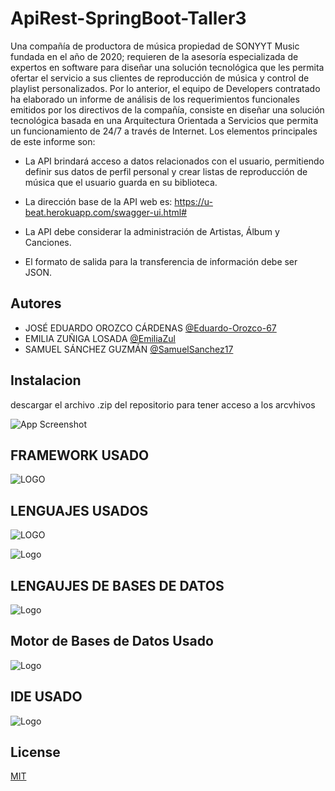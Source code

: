 # ApiRest-SpringBoot-Taller3
Una compañía de productora de música propiedad de SONYYT Music fundada en el
año de 2020; requieren de la asesoría especializada de expertos en software para diseñar una
solución tecnológica que les permita ofertar el servicio a sus clientes de reproducción de
música y control de playlist personalizados.
Por lo anterior, el equipo de Developers contratado ha elaborado un informe de
análisis de los requerimientos funcionales emitidos por los directivos de la compañía,
consiste en diseñar una solución tecnológica basada en una Arquitectura Orientada a
Servicios que permita un funcionamiento de 24/7 a través de Internet. Los elementos
principales de este informe son:

* La API brindará acceso a datos relacionados con el usuario, permitiendo
definir sus datos de perfil personal y crear listas de reproducción de música
que el usuario guarda en su biblioteca.

* La dirección base de la API web es: https://u-beat.herokuapp.com/swagger-ui.html#

* La API debe considerar la administración de Artistas, Álbum y Canciones.

* El formato de salida para la transferencia de información debe ser JSON.

## Autores

- JOSÉ EDUARDO OROZCO CÁRDENAS [@Eduardo-Orozco-67](https://github.com/Eduardo-Orozco-67)
- EMILIA ZUÑIGA LOSADA [@EmiliaZul](https://github.com/EmiliaZul)
- SAMUEL SÁNCHEZ GUZMÁN [@SamuelSanchez17](https://github.com/SamuelSanchez17)

## Instalacion

descargar el archivo .zip del repositorio para tener acceso a los arcvhivos

![App Screenshot](https://br.atsit.in/es/wp-content/uploads/2021/06/como-descargar-archivos-y-ver-codigo-desde-github-9.png)

## FRAMEWORK USADO

![LOGO](https://niixer.com/wp-content/uploads/2020/11/spring-boot.png)

## LENGUAJES USADOS

![LOGO](https://hibernate.org/images/hibernate-logo.svg)

![Logo](https://1000marcas.net/wp-content/uploads/2020/11/Java-logo.png)

## LENGAUJES DE BASES DE DATOS

![Logo](https://blog.desafiolatam.com/wp-content/uploads/2018/05/sql-logo.png)

## Motor de Bases de Datos Usado

![Logo](https://cdn.icon-icons.com/icons2/2415/PNG/512/postgresql_original_wordmark_logo_icon_146392.png)

## IDE USADO

![Logo](https://financesonline.com/uploads/2019/08/IntelliJ-Idea-logo1.png)

## License

[MIT](https://choosealicense.com/licenses/mit/)
